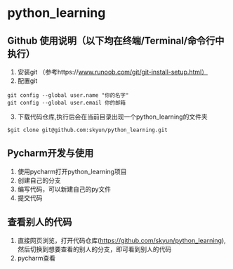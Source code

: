 # python_learning

## Github 使用说明（以下均在终端/Terminal/命令行中执行）
1. 安装git （参考https://www.runoob.com/git/git-install-setup.html）
2. 配置git
```
git config --global user.name "你的名字"
git config --global user.email 你的邮箱
```
3. 下载代码仓库,执行后会在当前目录出现一个python_learning的文件夹
```
$git clone git@github.com:skyun/python_learning.git
```

## Pycharm开发与使用
1. 使用pycharm打开python_learning项目
2. 创建自己的分支
3. 编写代码，可以新建自己的py文件
4. 提交代码

## 查看别人的代码
1. 直接网页浏览，打开代码仓库(https://github.com/skyun/python_learning),然后切换到想要查看的别人的分支，即可看到别人的代码
2. pycharm查看

